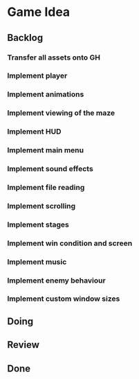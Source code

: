 # Game Idea

## Backlog
### Transfer all assets onto GH
### Implement player
### Implement animations
### Implement viewing of the maze
### Implement HUD
### Implement main menu
### Implement sound effects
### Implement file reading
### Implement scrolling
### Implement stages
### Implement win condition and screen
### Implement music
### Implement enemy behaviour
### Implement custom window sizes

## Doing

## Review

## Done


